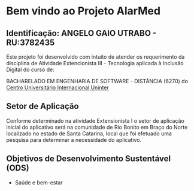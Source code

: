 # Bem vindo ao Projeto AlarMed

## Identificação: ANGELO GAIO UTRABO - RU:3782435 

Este projeto foi desenvolvido com intuito de atender os requerimento da disciplina de Atividade Extencionista III - Tecnologia aplicada à Inclusão Digital do curso de:

BACHARELADO EM ENGENHARIA DE SOFTWARE - DISTÂNCIA (6270) do [Centro Universitário Internacional Uninter](https://www.uninter.com/)


## Setor de Aplicação
   Conforme determinado na atividade Extensionista I o setor de aplicação inicial do
aplicativo será na comunidade de Rio Bonito em Braço do Norte localizado no estado de
Santa Catarina, local que foi efetuado uma pesquisa para determinar a necessidade do
aplicativo.

## Objetivos de Desenvolvimento Sustentável (ODS)
- Saúde e bem-estar
